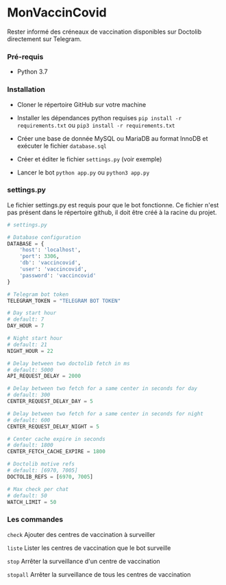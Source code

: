 # MonVaccinCovid

Rester informé des créneaux de vaccination disponibles sur Doctolib directement sur Telegram.


### Pré-requis

* Python 3.7


### Installation

* Cloner le répertoire GitHub sur votre machine

* Installer les dépendances python requises `pip install -r requirements.txt` ou `pip3 install -r requirements.txt`

* Créer une base de donnée MySQL ou MariaDB au format InnoDB et exécuter le fichier `database.sql`

* Créer et éditer le fichier `settings.py` (voir exemple)

* Lancer le bot `python app.py` ou `python3 app.py`


### settings.py

Le fichier settings.py est requis pour que le bot fonctionne. Ce fichier n'est pas présent dans le répertoire github, il doit être créé à la racine du projet.

```python
# settings.py

# Database configuration
DATABASE = {
    'host': 'localhost',
    'port': 3306,
    'db': 'vaccincovid',
    'user': 'vaccincovid',
    'password': 'vaccincovid'
}

# Telegram bot token
TELEGRAM_TOKEN = "TELEGRAM BOT TOKEN"

# Day start hour
# default: 7
DAY_HOUR = 7

# Night start hour
# default: 21
NIGHT_HOUR = 22

# Delay between two doctolib fetch in ms
# default: 5000
API_REQUEST_DELAY = 2000

# Delay between two fetch for a same center in seconds for day
# default: 300
CENTER_REQUEST_DELAY_DAY = 5

# Delay between two fetch for a same center in seconds for night
# default: 600
CENTER_REQUEST_DELAY_NIGHT = 5

# Center cache expire in seconds
# default: 1800
CENTER_FETCH_CACHE_EXPIRE = 1800

# Doctolib motive refs
# default: [6970, 7005]
DOCTOLIB_REFS = [6970, 7005]

# Max check per chat
# default: 50
WATCH_LIMIT = 50
```

### Les commandes

`check` Ajouter des centres de vaccination à surveiller

`liste` Lister les centres de vaccination que le bot surveille

`stop` Arrêter la surveillance d'un centre de vaccination

`stopall` Arrêter la surveillance de tous les centres de vaccination